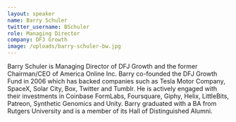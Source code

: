 ```yaml
---
layout: speaker
name: Barry Schuler
twitter_username: BSchuler
role: Managing Director
company: DFJ Growth
image: /uploads/barry-schuler-bw.jpg
---
```


Barry Schuler is Managing Director of DFJ Growth and the former Chairman/CEO of America Online Inc. Barry co-founded the DFJ Growth Fund in 2006 which has backed companies such as Tesla Motor Company, SpaceX, Solar City, Box, Twitter and Tumblr. He is actively engaged with their investments in Coinbase FormLabs, Foursquare, Giphy, Helix, LittleBits, Patreon, Synthetic Genomics and Unity. Barry graduated with a BA from Rutgers University and is a member of its Hall of Distinguished Alumni.